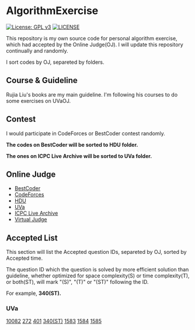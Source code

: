 # AlgorithmExercise

[![License: GPL v3](https://img.shields.io/badge/License-GPLv3-blue.svg)](https://github.com/MFunction96/AlgorithmExercise/blob/master/LICENSE)
[![LICENSE](https://img.shields.io/badge/license-Anti%20996-blue.svg)](https://github.com/996icu/996.ICU/blob/master/LICENSE)

This repository is my own source code for personal algorithm exercise, which had accepted by the Online Judge(OJ). I will update this repository continually and randomly.

I sort codes by OJ, separeted by folders.

## Course & Guideline

Rujia Liu's books are my main guideline. I'm following his courses to do some exercises on UVaOJ.

## Contest

I would participate in CodeForces or BestCoder contest randomly.

**The codes on BestCoder will be sorted to HDU folder.**

**The ones on ICPC Live Archive will be sorted to UVa folder.**

## Online Judge

- [BestCoder](http://bestcoder.hdu.edu.cn/rating.php?user=MFunction)
- [CodeForces](https://codeforces.com/profile/MFunction)
- [HDU](http://acm.hdu.edu.cn/userstatus.php?user=MFunction)
- [UVa](https://uva.onlinejudge.org/)
- [ICPC Live Archive](https://icpcarchive.ecs.baylor.edu/index.php)
- [Virtual Judge](https://vjudge.net/user/MFunction)

## Accepted List

This section will list the Accepted question IDs, separeted by OJ, sorted by Accepted time.

The question ID which the question is solved by more efficient solution than guideline, whether optimized for space complexity(S) or time complexity(T), or both(ST), will mark "(S)", "(T)" or "(ST)" following the ID.

For example, **340(ST).**

### UVa

[10082](https://onlinejudge.org/index.php?option=com_onlinejudge&Itemid=8&category=12&page=show_problem&problem=1023) [272](https://onlinejudge.org/index.php?option=com_onlinejudge&Itemid=8&category=4&page=show_problem&problem=208) [401](https://onlinejudge.org/index.php?option=com_onlinejudge&Itemid=8&category=6&page=show_problem&problem=342) [340(ST)](https://onlinejudge.org/index.php?option=com_onlinejudge&Itemid=8&category=5&page=show_problem&problem=276) [1583](https://onlinejudge.org/index.php?option=com_onlinejudge&Itemid=8&category=448&page=show_problem&problem=4458) [1584](https://onlinejudge.org/index.php?option=com_onlinejudge&Itemid=8&category=448&page=show_problem&problem=4459) [1585](https://onlinejudge.org/index.php?option=com_onlinejudge&Itemid=8&category=448&page=show_problem&problem=4460)
